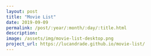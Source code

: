 ```yaml
---
layout: post
title: "Movie List"
date: 2019-09-09
permalink: /post/:year/:month/:day/:title.html
description:
image: /assets/img/movie-list-desktop.png
project_url: https://lucandrade.github.io/movie-list/
---
```

